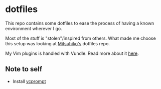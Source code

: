 # dotfiles
This repo contains some dotfiles to ease the process of having a known
environment wherever I go.

Most of the stuff is "stolen"/inspired from others. What made me choose this
setup was looking at [Mitsuhiko's](https://github.com/mitsuhiko) dotfiles
repo.

My Vim plugins is handled with Vundle. Read more about it 
[here](http://www.charlietanksley.net/philtex/sane-vim-plugin-management/).

## Note to self
- Install [vcprompt](https://bitbucket.org/mitsuhiko/vcprompt)
